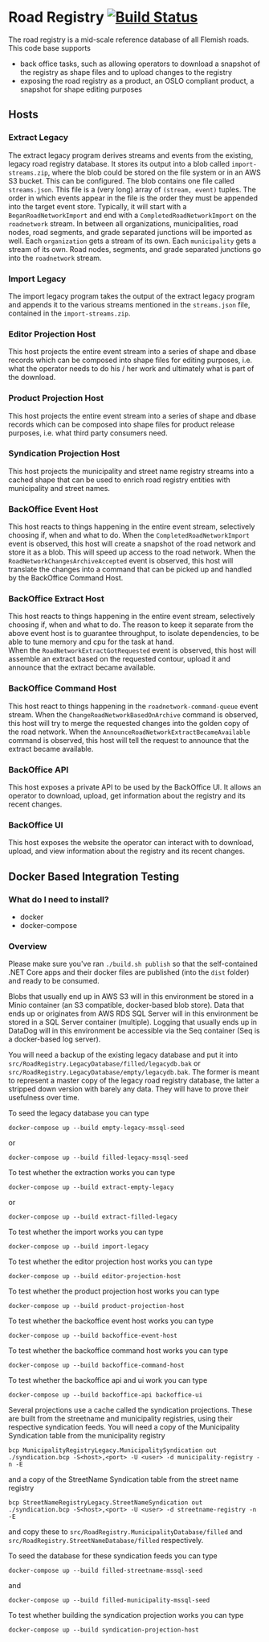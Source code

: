 # Road Registry [![Build Status](https://github.com/Informatievlaanderen/road-registry/workflows/CI/badge.svg)](https://github.com/Informatievlaanderen/road-registry/actions)

The road registry is a mid-scale reference database of all Flemish roads. This code base supports

- back office tasks, such as allowing operators to download a snapshot of the registry as shape files and to upload changes to the registry
- exposing the road registry as a product, an OSLO compliant product, a snapshot for shape editing purposes

## Hosts

### Extract Legacy

The extract legacy program derives streams and events from the existing, legacy road registry database.
It stores its output into a blob called `import-streams.zip`, where the blob could be stored on the file system or in an AWS S3 bucket. This can be configured.
The blob contains one file called `streams.json`. This file is a (very long) array of `(stream, event)` tuples.
The order in which events appear in the file is the order they must be appended into the target event store.
Typically, it will start with a `BeganRoadNetworkImport` and end with a `CompletedRoadNetworkImport` on the `roadnetwork` stream.
In between all organizations, municipalities, road nodes, road segments, and grade separated junctions will be imported as well.
Each `organization` gets a stream of its own. Each `municipality` gets a stream of its own. Road nodes, segments, and grade separated junctions go into the `roadnetwork` stream.

### Import Legacy

The import legacy program takes the output of the extract legacy program and appends it to the various streams mentioned in the `streams.json` file, contained in the `import-streams.zip`.

### Editor Projection Host

This host projects the entire event stream into a series of shape and dbase records which can be composed into shape files for editing purposes, i.e. what the operator needs to do his / her work and ultimately what is part of the download.

### Product Projection Host

This host projects the entire event stream into a series of shape and dbase records which can be composed into shape files for product release purposes, i.e. what third party consumers need.

### Syndication Projection Host

This host projects the municipality and street name registry streams into a cached shape that can be used to enrich road registry entities with municipality and street names.

### BackOffice Event Host

This host reacts to things happening in the entire event stream, selectively choosing if, when and what to do.
When the `CompletedRoadNetworkImport` event is observed, this host will create a snapshot of the road network and store it as a blob. This will speed up access to the road network.
When the `RoadNetworkChangesArchiveAccepted` event is observed, this host will translate the changes into a command that can be picked up and handled by the BackOffice Command Host.

### BackOffice Extract Host

This host reacts to things happening in the entire event stream, selectively choosing if, when and what to do.
The reason to keep it separate from the above event host is to guarantee throughput, to isolate dependencies, to be able to tune memory and cpu for the task at hand.  
When the `RoadNetworkExtractGotRequested` event is observed, this host will assemble an extract based on the requested contour, upload it and announce that the extract became available.

### BackOffice Command Host

This host react to things happening in the `roadnetwork-command-queue` event stream.
When the `ChangeRoadNetworkBasedOnArchive` command is observed, this host will try to merge the requested changes into the golden copy of the road network.
When the `AnnounceRoadNetworkExtractBecameAvailable` command is observed, this host will tell the request to announce that the extract became available.

### BackOffice API

This host exposes a private API to be used by the BackOffice UI.
It allows an operator to download, upload, get information about the registry and its recent changes.

### BackOffice UI

This host exposes the website the operator can interact with to download, upload, and view information about the registry and its recent changes.

## Docker Based Integration Testing

### What do I need to install?

- docker
- docker-compose

### Overview

Please make sure you've ran `./build.sh publish` so that the self-contained .NET Core apps and their docker files are published (into the `dist` folder)
and ready to be consumed.

Blobs that usually end up in AWS S3 will in this environment be stored in a Minio container (an S3 compatible, docker-based blob store).
Data that ends up or originates from AWS RDS SQL Server will in this environment be stored in a SQL Server container (multiple).
Logging that usually ends up in DataDog will in this environment be accessible via the Seq container (Seq is a docker-based log server).

You will need a backup of the existing legacy database and put it into `src/RoadRegistry.LegacyDatabase/filled/legacydb.bak` or `src/RoadRegistry.LegacyDatabase/empty/legacydb.bak`.
The former is meant to represent a master copy of the legacy road registry database, the latter a stripped down version with barely any data. They will have to prove their usefulness over time.

To seed the legacy database you can type

`docker-compose up --build empty-legacy-mssql-seed`

or

`docker-compose up --build filled-legacy-mssql-seed`

To test whether the extraction works you can type

`docker-compose up --build extract-empty-legacy`

or

`docker-compose up --build extract-filled-legacy`

To test whether the import works you can type

`docker-compose up --build import-legacy`

To test whether the editor projection host works you can type

`docker-compose up --build editor-projection-host`

To test whether the product projection host works you can type

`docker-compose up --build product-projection-host`

To test whether the backoffice event host works you can type

`docker-compose up --build backoffice-event-host`

To test whether the backoffice command host works you can type

`docker-compose up --build backoffice-command-host`

To test whether the backoffice api and ui work you can type

`docker-compose up --build backoffice-api backoffice-ui`

Several projections use a cache called the syndication projections. 
These are built from the streetname and municipality registries, using their respective syndication feeds.
You will need a copy of the Municipality Syndication table from the municipality registry

`bcp MunicipalityRegistryLegacy.MunicipalitySyndication out ./syndication.bcp -S<host>,<port> -U <user> -d municipality-registry -n -E`

and a copy of the StreetName Syndication table from the street name registry

`bcp StreetNameRegistryLegacy.StreetNameSyndication out ./syndication.bcp -S<host>,<port> -U <user> -d streetname-registry -n -E`

and copy these to `src/RoadRegistry.MunicipalityDatabase/filled` and `src/RoadRegistry.StreetNameDatabase/filled` respectively.

To seed the database for these syndication feeds you can type

`docker-compose up --build filled-streetname-mssql-seed`

and

`docker-compose up --build filled-municipality-mssql-seed`

To test whether building the syndication projection works you can type

`docker-compose up --build syndication-projection-host`

